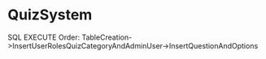 # QuizSystem
SQL EXECUTE Order:
TableCreation->InsertUserRolesQuizCategoryAndAdminUser->InsertQuestionAndOptions

